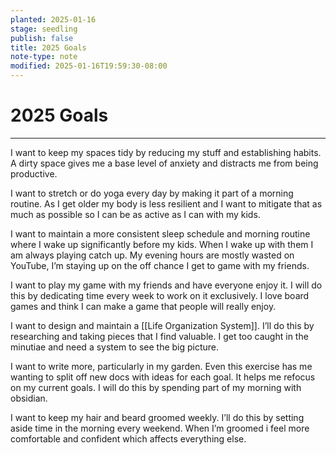 ```yaml
---
planted: 2025-01-16
stage: seedling
publish: false
title: 2025 Goals
note-type: note
modified: 2025-01-16T19:59:30-08:00
---
```

# 2025 Goals
---
I want to keep my spaces tidy by reducing my stuff and establishing habits. A dirty space gives me a base level of anxiety and distracts me from being productive.

I want to stretch or do yoga every day by making it part of a morning routine. As I get older my body is less resilient and I want to mitigate that as much as possible so I can be as active as I can with my kids.

I want to maintain a more consistent sleep schedule and morning routine where I wake up significantly before my kids. When I wake up with them I am always playing catch up. My evening hours are mostly wasted on YouTube, I’m staying up on the off chance I get to game with my friends.

I want to play my game with my friends and have everyone enjoy it. I will do this by dedicating time every week to work on it exclusively. I love board games and think I can make a game that people will really enjoy.

I want to design and maintain a [[Life Organization System]]. I’ll do this by researching and taking pieces that I find valuable. I get too caught in the minutiae and need a system to see the big picture.

I want to write more, particularly in my garden. Even this exercise has me wanting to split off new docs with ideas for each goal. It helps me refocus on my current goals. I will do this by spending part of my morning with obsidian.

I want to keep my hair and beard groomed weekly. I’ll do this by setting aside time in the morning every weekend. When I’m groomed i feel more comfortable and confident which affects everything else.

